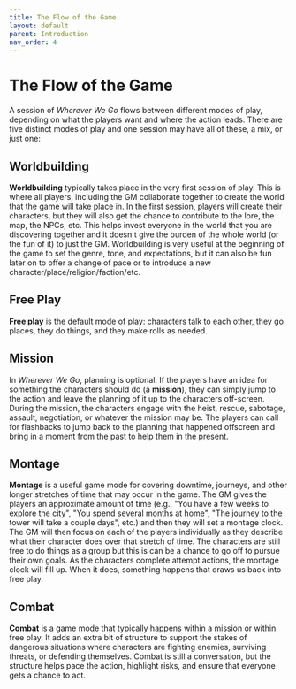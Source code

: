 ```yaml
---
title: The Flow of the Game
layout: default
parent: Introduction
nav_order: 4
---
```


# The Flow of the Game
A session of *Wherever We Go* flows between different modes of play, depending on what the players want and where the action leads. There are five distinct modes of play and one session may have all of these, a mix, or just one:

## Worldbuilding

**Worldbuilding** typically takes place in the very first session of play. This is where all players, including the GM collaborate together to create the world that the game will take place in. In the first session, players will create their characters, but they will also get the chance to contribute to the lore, the map, the NPCs, etc. This helps invest everyone in the world that you are discovering together and it doesn't give the burden of the whole world (or the fun of it) to just the GM. Worldbuilding is very useful at the beginning of the game to set the genre, tone, and expectations, but it can also be fun later on to offer a change of pace or to introduce a new character/place/religion/faction/etc.

## Free Play

**Free play** is the default mode of play: characters talk to each other, they go places, they do things, and they make rolls as needed. 

## Mission
In *Wherever We Go*, planning is optional. If the players have an idea for something the characters should do (a **mission**), they can simply jump to the action and leave the planning of it up to the characters off-screen. During the mission, the characters engage with the heist, rescue, sabotage, assault, negotiation, or whatever the mission may be. The players can call for flashbacks to jump back to the planning that happened offscreen and bring in a moment from the past to help them in the present.

## Montage
**Montage** is a useful game mode for covering downtime, journeys, and other longer stretches of time that may occur in the game. The GM gives the players an approximate amount of time (e.g., "You have a few weeks to explore the city", "You spend several months at home", "The journey to the tower will take a couple days", etc.) and then they will set a montage clock. The GM will then focus on each of the players individually as they describe what their character does over that stretch of time. The characters are still free to do things as a group but this is can be a chance to go off to pursue their own goals. As the characters complete attempt actions, the montage clock will fill up. When it does, something happens that draws us back into free play.

## Combat
**Combat** is a game mode that typically happens within a mission or within free play. It adds an extra bit of structure to support the stakes of dangerous situations where characters are fighting enemies, surviving threats, or defending themselves. Combat is still a conversation, but the structure helps pace the action, highlight risks, and ensure that everyone gets a chance to act.